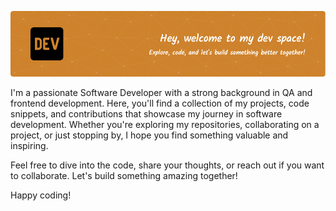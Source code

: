 ![Header](github-header-image.png)

<p>I'm a passionate Software Developer with a strong background in QA and frontend development. Here, you'll find a collection of my projects, code snippets, and contributions that showcase my journey in software development. Whether you're exploring my repositories, collaborating on a project, or just stopping by, I hope you find something valuable and inspiring.</p>

Feel free to dive into the code, share your thoughts, or reach out if you want to collaborate.
Let's build something amazing together!

Happy coding!
